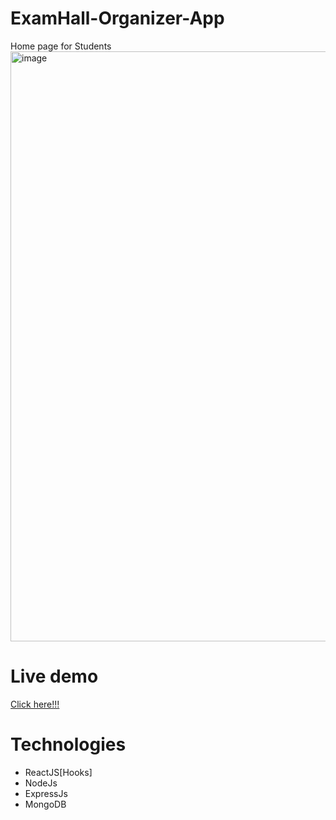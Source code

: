 # ExamHall-Organizer-App

Home page for Students
<img width="944" alt="image" src="https://github.com/priya036/ExamHall-Organizer-App/assets/108666828/c60f78cd-21cd-451e-96d0-8b11623ff8a8">

# Live demo
<a href="https://examhall-organizer-app.onrender.com">Click here!!!</a>


# Technologies 
<ul>
  <li>ReactJS[Hooks]</li>
  <li>NodeJs</li>
  <li>ExpressJs</li>
  <li>MongoDB</li>
</ul>
